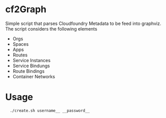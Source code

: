 # cf2Graph
Simple script that parses Cloudfoundry Metadata to be feed into graphviz.
The script considers the following elements
 *  Orgs
 * Spaces
 * Apps
 * Routes
 * Service Instances
 * Service Bindungs
 * Route Bindings
 * Container Networks

# Usage
```
  ./create.sh username__ __password__
```
